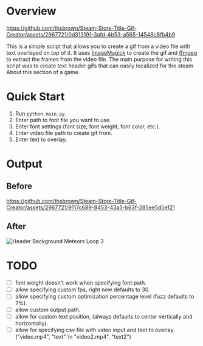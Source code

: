 # Overview
https://github.com/thsbrown/Steam-Store-Title-Gif-Creator/assets/2967721/0d313191-3afd-4b53-a565-14548c8fb4b9

This is a simple script that allows you to create a gif from a video file with text overlayed on top of it. It uses [ImageMagick](https://www.imagemagick.org/script/index.php) to create the gif and [ffmpeg](https://www.ffmpeg.org/) to extract the frames from the video file. The main purpose for writing this script was to create text header gifs that can easily localized for the steam About this section of a game.

# Quick Start
1. Run `python main.py`.
2. Enter path to font file you want to use.
3. Enter font settings (font size, font weight, font color, etc.).
4. Enter video file path to create gif from.
5. Enter text to overlay.

# Output
## Before
https://github.com/thsbrown/Steam-Store-Title-Gif-Creator/assets/2967721/9117c689-8453-43a5-b63f-285ee5d5e121
## After
![Header Background Meteors Loop 3](https://github.com/thsbrown/Steam-Store-Title-Gif-Creator/assets/2967721/2ed2dbc0-9fff-4355-830f-ec220a5e2225)

# TODO
- [ ] font weight doesn't work when specifying font path.
- [ ] allow specifying custom fps, right now defaults to 30.
- [ ] allow specifying custom optimization percentage level (fuzz defaults to 7%).
- [ ] allow custom output path.
- [ ] allow for custom text position, (always defaults to center vertically and horizontally).
- [ ] allow for specifying csv file with video input and text to overlay. ("video.mp4", "text" \n "video2.mp4", "text2")
